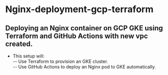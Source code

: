 # Nginx-deployment-gcp-terraform
## Deploying an Nginx container on GCP GKE using Terraform and GitHub Actions with new vpc created.

- This setup will:  
    -- Use Terraform to provision an GKE cluster.  
    -- Use GitHub Actions to deploy an Nginx pod to GKE automatically.

